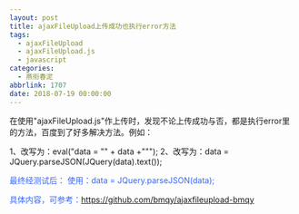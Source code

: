 ```yaml
---
layout: post
title: ajaxFileUpload上传成功也执行error方法
tags:
  - ajaxFileUpload
  - ajaxFileUpload.js
  - javascript
categories:
  - 燕衔春泥
abbrlink: 1707
date: 2018-07-19 00:00:00
---
```


在使用"ajaxFileUpload.js"作上传时，发现不论上传成功与否，都是执行error里的方法，百度到了好多解决方法。例如：

1、改写为：eval("data = \"" + data +"\"");
2、改写为：data = JQuery.parseJSON(JQuery(data).text());

<span style="color: #3366ff">最终经测试后：</span>
<span style="color: #3366ff">使用：</span><span style="color: #3366ff">data = JQuery.parseJSON(data);</span>

<span style="color: #3366ff">具体内容，可参考：</span><span style="color: #3366ff">https://github.com/bmqy/ajaxfileupload-bmqy</span>